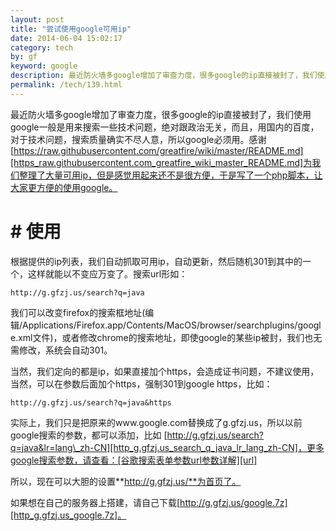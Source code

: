 ```yaml
---
layout: post
title: "尝试使用google可用ip"
date: 2014-06-04 15:02:17
category: tech
by: gf
keyword: google
description: 最近防火墙多google增加了审查力度，很多google的ip直接被封了，我们使用google一般是用来搜索一些技术问题，绝对跟政治无关，而且，用国内的百度，对于技术问题，搜索质量确实不尽人意，所
permalink: /tech/139.html
---
```

最近防火墙多google增加了审查力度，很多google的ip直接被封了，我们使用google一般是用来搜索一些技术问题，绝对跟政治无关，而且，用国内的百度，对于技术问题，搜索质量确实不尽人意，所以google必须用。感谢[https://raw.githubusercontent.com/greatfire/wiki/master/README.md][https_raw.githubusercontent.com_greatfire_wiki_master_README.md]为我们整理了大量可用ip，但是感觉用起来还不是很方便，于是写了一个php脚本，让大家更方便的使用google。

#  # 使用 ##

根据提供的ip列表，我们自动抓取可用ip，自动更新，然后随机301到其中的一个，这样就能以不变应万变了。搜索url形如：

    http://g.gfzj.us/search?q=java

我们可以改变firefox的搜索框地址(编辑/Applications/Firefox.app/Contents/MacOS/browser/searchplugins/google.xml文件)，或者修改chrome的搜索地址，即使google的某些ip被封，我们也无需修改，系统会自动301。

当然，我们定向的都是ip，如果直接加个https，会造成证书问题，不建议使用，当然，可以在参数后面加个https，强制301到google https，比如：

    http://g.gfzj.us/search?q=java&https

实际上，我们只是把原来的www.google.com替换成了g.gfzj.us，所以以前google搜索的参数，都可以添加，比如 [http://g.gfzj.us/search?q=java&lr=lang\_zh-CN][http_g.gfzj.us_search_q_java_lr_lang_zh-CN]，更多google搜索参数，请查看：[谷歌搜索表单参数url参数详解][url]

所以，现在可以大胆的设置**http://g.gfzj.us/**为首页了。

如果想在自己的服务器上搭建，请自己下载[http://g.gfzj.us/google.7z][http_g.gfzj.us_google.7z]。


[https_raw.githubusercontent.com_greatfire_wiki_master_README.md]: https://raw.githubusercontent.com/greatfire/wiki/master/README.md
[http_g.gfzj.us_search_q_java_lr_lang_zh-CN]: http://g.gfzj.us/search?q=java&lr=lang_zh-CN
[url]: http://ylbook.com/cms/web/gugecanshu.htm
[http_g.gfzj.us_google.7z]: http://g.gfzj.us/google.7z
